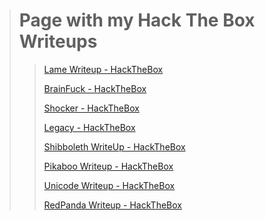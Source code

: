> # Page with my Hack The Box Writeups
>
>> [Lame Writeup - HackTheBox](/HackTheBox/Lame.md)
>>
>> [BrainFuck - HackTheBox](/HackTheBox/Brainfuck.md)
>> 
>> [Shocker - HackTheBox](/HackTheBox/Shocker.md)
>> 
>> [Legacy - HackTheBox](/HackTheBox/Legacy.md)
>> 
>> [Shibboleth WriteUp - HackTheBox](/HackTheBox/Shibboleth.md)
>> 
>> [Pikaboo Writeup - HackTheBox](/HackTheBox/Pikaboo.md)
>>
>> [Unicode Writeup - HackTheBox](/HackTheBox/Unicode.md)
>> 
>> [RedPanda Writeup - HackTheBox](/HackTheBox/RedPanda.md)
